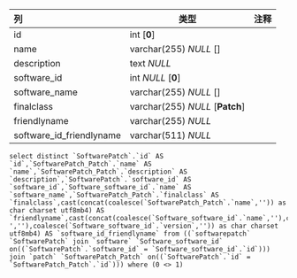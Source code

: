 | 列                       | 类型                            | 注释 |
| :----------------------- | ------------------------------- | ---- |
| id                       | int [**0**]                     |      |
| name                     | varchar(255) *NULL* []          |      |
| description              | text *NULL*                     |      |
| software_id              | int *NULL* [**0**]              |      |
| software_name            | varchar(255) *NULL* []          |      |
| finalclass               | varchar(255) *NULL* [**Patch**] |      |
| friendlyname             | varchar(255) *NULL*             |      |
| software_id_friendlyname | varchar(511) *NULL*             |      |

```
select distinct `SoftwarePatch`.`id` AS `id`,`SoftwarePatch_Patch`.`name` AS `name`,`SoftwarePatch_Patch`.`description` AS `description`,`SoftwarePatch`.`software_id` AS `software_id`,`Software_software_id`.`name` AS `software_name`,`SoftwarePatch_Patch`.`finalclass` AS `finalclass`,cast(concat(coalesce(`SoftwarePatch_Patch`.`name`,'')) as char charset utf8mb4) AS `friendlyname`,cast(concat(coalesce(`Software_software_id`.`name`,''),coalesce(' ',''),coalesce(`Software_software_id`.`version`,'')) as char charset utf8mb4) AS `software_id_friendlyname` from ((`softwarepatch` `SoftwarePatch` join `software` `Software_software_id` on((`SoftwarePatch`.`software_id` = `Software_software_id`.`id`))) join `patch` `SoftwarePatch_Patch` on((`SoftwarePatch`.`id` = `SoftwarePatch_Patch`.`id`))) where (0 <> 1)
```

